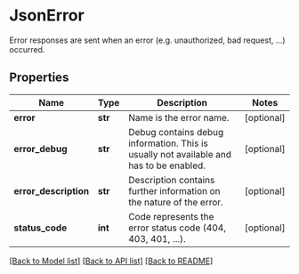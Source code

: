 # JsonError

Error responses are sent when an error (e.g. unauthorized, bad request, ...) occurred.
## Properties
Name | Type | Description | Notes
------------ | ------------- | ------------- | -------------
**error** | **str** | Name is the error name. | [optional] 
**error_debug** | **str** | Debug contains debug information. This is usually not available and has to be enabled. | [optional] 
**error_description** | **str** | Description contains further information on the nature of the error. | [optional] 
**status_code** | **int** | Code represents the error status code (404, 403, 401, ...). | [optional] 

[[Back to Model list]](../README.md#documentation-for-models) [[Back to API list]](../README.md#documentation-for-api-endpoints) [[Back to README]](../README.md)


